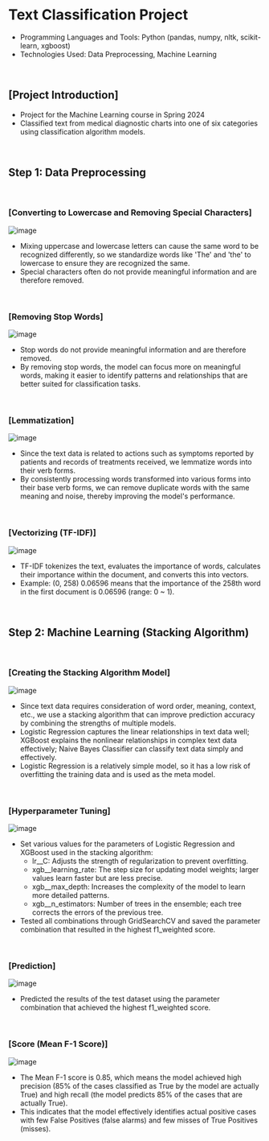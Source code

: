 # Text Classification Project
* Programming Languages and Tools: Python (pandas, numpy, nltk, scikit-learn, xgboost)
* Technologies Used: Data Preprocessing, Machine Learning

<br/>

## [Project Introduction]
* Project for the Machine Learning course in Spring 2024
* Classified text from medical diagnostic charts into one of six categories using classification algorithm models.

<br/>

## Step 1: Data Preprocessing

<br/>

### [Converting to Lowercase and Removing Special Characters]
![image](https://github.com/YounseoKim62/Data-Analysis-Projects-KR/assets/161654460/e2cde325-479a-4aa1-a969-a9c666cb9a21)

* Mixing uppercase and lowercase letters can cause the same word to be recognized differently, so we standardize words like 'The' and 'the' to lowercase to ensure they are recognized the same.
* Special characters often do not provide meaningful information and are therefore removed.

<br/>

### [Removing Stop Words]
![image](https://github.com/YounseoKim62/Data-Analysis-Projects-KR/assets/161654460/ecb835d1-596a-4bca-afab-364a5c8d9d3a)

* Stop words do not provide meaningful information and are therefore removed.
* By removing stop words, the model can focus more on meaningful words, making it easier to identify patterns and relationships that are better suited for classification tasks.

<br/>

### [Lemmatization]
![image](https://github.com/YounseoKim62/Data-Analysis-Projects-KR/assets/161654460/602f1bc9-3d0c-4390-b140-d97e8cb41e66)

* Since the text data is related to actions such as symptoms reported by patients and records of treatments received, we lemmatize words into their verb forms.
* By consistently processing words transformed into various forms into their base verb forms, we can remove duplicate words with the same meaning and noise, thereby improving the model's performance.

<br/>

### [Vectorizing (TF-IDF)]
![image](https://github.com/YounseoKim62/Data-Analysis-Projects-KR/assets/161654460/96e79673-224e-4747-8648-070e4973d3bd)

* TF-IDF tokenizes the text, evaluates the importance of words, calculates their importance within the document, and converts this into vectors.
* Example: (0, 258) 0.06596 means that the importance of the 258th word in the first document is 0.06596 (range: 0 ~ 1).

<br/>

## Step 2: Machine Learning (Stacking Algorithm)

<br/>

### [Creating the Stacking Algorithm Model]
![image](https://github.com/YounseoKim62/Data-Analysis-Projects-KR/assets/161654460/0f706a78-83f2-4e05-a41c-1c091b13006f)

* Since text data requires consideration of word order, meaning, context, etc., we use a stacking algorithm that can improve prediction accuracy by combining the strengths of multiple models.
* Logistic Regression captures the linear relationships in text data well; XGBoost explains the nonlinear relationships in complex text data effectively; Naive Bayes Classifier can classify text data simply and effectively.
* Logistic Regression is a relatively simple model, so it has a low risk of overfitting the training data and is used as the meta model.

<br/>

### [Hyperparameter Tuning]
![image](https://github.com/YounseoKim62/Data-Analysis-Projects-KR/assets/161654460/36c1f4cc-7a64-496c-8b13-b884705f2966)

* Set various values for the parameters of Logistic Regression and XGBoost used in the stacking algorithm:
  * lr__C: Adjusts the strength of regularization to prevent overfitting.
  * xgb__learning_rate: The step size for updating model weights; larger values learn faster but are less precise.
  * xgb__max_depth: Increases the complexity of the model to learn more detailed patterns.
  * xgb__n_estimators: Number of trees in the ensemble; each tree corrects the errors of the previous tree.
* Tested all combinations through GridSearchCV and saved the parameter combination that resulted in the highest f1_weighted score.

<br/>

### [Prediction]
![image](https://github.com/YounseoKim62/Data-Analysis-Projects-KR/assets/161654460/571ce30f-672d-47f8-a303-129db0c503c3)

* Predicted the results of the test dataset using the parameter combination that achieved the highest f1_weighted score.

<br/>

### [Score (Mean F-1 Score)]
![image](https://github.com/YounseoKim62/Data-Analysis-Projects-KR/assets/161654460/d3c79428-4cdb-4e0b-968d-a0921437d019)

* The Mean F-1 score is 0.85, which means the model achieved high precision (85% of the cases classified as True by the model are actually True) and high recall (the model predicts 85% of the cases that are actually True).
* This indicates that the model effectively identifies actual positive cases with few False Positives (false alarms) and few misses of True Positives (misses).
